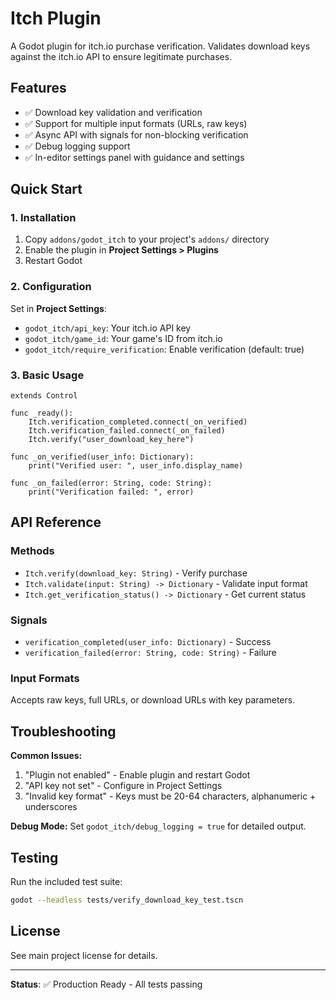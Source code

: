 # Itch Plugin

A Godot plugin for itch.io purchase verification. Validates download keys against the itch.io API to ensure legitimate purchases.

## Features

- ✅ Download key validation and verification
- ✅ Support for multiple input formats (URLs, raw keys)
- ✅ Async API with signals for non-blocking verification
- ✅ Debug logging support
- ✅ In-editor settings panel with guidance and settings


## Quick Start

### 1. Installation
1. Copy `addons/godot_itch` to your project's `addons/` directory
2. Enable the plugin in **Project Settings > Plugins**
3. Restart Godot

### 2. Configuration
Set in **Project Settings**:
- `godot_itch/api_key`: Your itch.io API key
- `godot_itch/game_id`: Your game's ID from itch.io
- `godot_itch/require_verification`: Enable verification (default: true)

### 3. Basic Usage
```gdscript
extends Control

func _ready():
    Itch.verification_completed.connect(_on_verified)
    Itch.verification_failed.connect(_on_failed)
    Itch.verify("user_download_key_here")

func _on_verified(user_info: Dictionary):
    print("Verified user: ", user_info.display_name)

func _on_failed(error: String, code: String):
    print("Verification failed: ", error)
```

## API Reference

### Methods
- `Itch.verify(download_key: String)` - Verify purchase
- `Itch.validate(input: String) -> Dictionary` - Validate input format
- `Itch.get_verification_status() -> Dictionary` - Get current status

### Signals
- `verification_completed(user_info: Dictionary)` - Success
- `verification_failed(error: String, code: String)` - Failure

### Input Formats
Accepts raw keys, full URLs, or download URLs with key parameters.

## Troubleshooting

**Common Issues:**
1. "Plugin not enabled" - Enable plugin and restart Godot
2. "API key not set" - Configure in Project Settings
3. "Invalid key format" - Keys must be 20-64 characters, alphanumeric + underscores

**Debug Mode:**
Set `godot_itch/debug_logging = true` for detailed output.

## Testing
Run the included test suite:
```bash
godot --headless tests/verify_download_key_test.tscn
```

## License
See main project license for details.

---
**Status**: ✅ Production Ready - All tests passing

